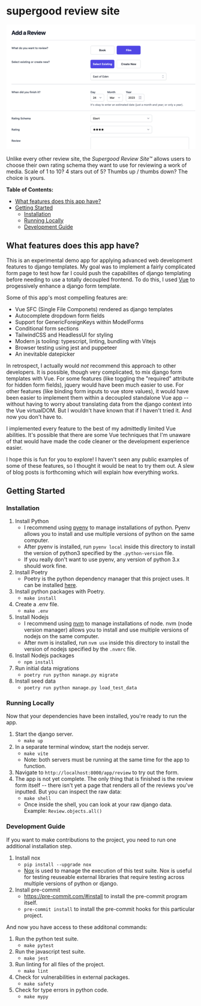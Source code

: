 # supergood review site

<p align="left">
  <img src="./docs/app.png" width="600">
</p>

Unlike every other review site, the *Supergood Review Site™* allows users to choose their own rating schema they want to use for reviewing a work of media. Scale of 1 to 10? 4 stars out of 5? Thumbs up / thumbs down? The choice is yours.

**Table of Contents:**
- [What features does this app have?](#what-features-does-this-app-have)
- [Getting Started](#getting-started)
  - [Installation](#installation)
  - [Running Locally](#running-locally)
  - [Development Guide](#development-guide)

## What features does this app have?

This is an experimental demo app for applying advanced web development features to django templates. My goal was to implement a fairly complicated form page to test how far I could push the capabilites of django templating before needing to use a totally decoupled frontend. To do this, I used [Vue](https://vuejs.org/) to progessively enhance a django form template.

Some of this app's most compelling features are:
- Vue SFC (Single File Componets) rendered as django templates
- Autocomplete dropdown form fields
- Support for GenericForeignKeys within ModelForms
- Conditional form sections
- TailwindCSS and HeadlessUI for styling
- Modern js tooling: typescript, linting, bundling with Vitejs
- Browser testing using jest and puppeteer
- An inevitable datepicker

In retrospect, I actually would *not* recommend this approach to other developers. It is possible, though very complicated, to mix django form templates with Vue. For some features (like toggling the "required" attribute for hidden form fields), jquery would have been much easier to use. For other features (like binding form inputs to vue store values), it would have been easier to implement them within a decoupled standalone Vue app -- without having to worry about translating data from the django context into the Vue virtualDOM. But I wouldn't have known that if I haven't tried it. And now you don't have to.

I implemented every feature to the best of my admittedly limited Vue abilities. It's possible that there are some Vue techniques that I'm unaware of that would have made the code cleaner or the development experience easier.

I hope this is fun for you to explore! I haven't seen any public examples of some of these features, so I thought it would be neat to try them out. A slew of blog posts is forthcoming which will explain how everything works.

## Getting Started

### Installation
1. Install Python
   - I recommend using [pyenv](https://github.com/pyenv/pyenv) to manage installations of python. Pyenv allows you to install and use multiple versions of python on the same computer.
   - After pyenv is installed, run `pyenv local` inside this directory to install the version of python3 specified by the `.python-version` file.
   - If you really don't want to use pyenv, any version of python 3.x should work fine.
2. Install Poetry
   - Poetry is the python dependency manager that this project uses. It can be installed [here](https://python-poetry.org/).
3. Install python packages with Poetry.
   - `make install`
4. Create a .env file.
   - `make .env`
5. Install Nodejs
   - I recommend using [nvm](https://github.com/nvm-sh/nvm) to manage installations of node. nvm (node version manager) allows you to install and use multiple versions of nodejs on the same computer.
   - After nvm is installed, run `nvm use` inside this directory to install the version of nodejs specified by the `.nvmrc` file.
6. Install Nodejs packages
   - `npm install`
7. Run initial data migrations
   - `poetry run python manage.py migrate`
8. Install seed data
   - `poetry run python manage.py load_test_data`

### Running Locally
Now that your dependencies have been installed, you're ready to run the app.

1. Start the django server.
   - `make up`
2. In a separate terminal window, start the nodejs server.
   - `make vite`
   - Note: both servers must be running at the same time for the app to function.
3. Navigate to `http://localhost:8000/app/review` to try out the form.
4. The app is not yet complete. The only thing that is finished is the review form itself -- there isn't yet a page that renders all of the reviews you've inputted. But you can inspect the raw data:
   - `make shell`
   - Once inside the shell, you can look at your raw django data. Example: `Review.objects.all()`

### Development Guide

If you want to make contributions to the project, you need to run one additional installation step.

1. Install nox
   - `pip install --upgrade nox`
   - [Nox](https://nox.thea.codes/en/stable/index.html) is used to manage the execution of this test suite. Nox is useful for testing reuseable external libraries that require testing across multiple versions of python or django.
2. Install pre-commit
   - https://pre-commit.com/#install to install the pre-commit program itself.
   - `pre-commit install` to install the pre-commit hooks for this particular project.

And now you have access to these additonal commands:
1. Run the python test suite.
   - `make pytest`
2. Run the javascript test suite.
   - `make jest`
3. Run linting for all files of the project.
   - `make lint`
4. Check for vulnerabilities in external packages.
   - `make safety`
5. Check for type errors in python code.
   - `make mypy`
